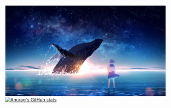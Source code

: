 ![](20220713_143029.jpg)
[![Anurag's GitHub stats](https://github-readme-stats.vercel.app/api?username=StolasIn)](https://github.com/anuraghazra/github-readme-stats)
<!--
**StolasIn/StolasIn** is a ✨ _special_ ✨ repository because its `README.md` (this file) appears on your GitHub profile.

Here are some ideas to get you started:

- 🔭 I’m currently working on ...
- 🌱 I’m currently learning ...
- 👯 I’m looking to collaborate on ...
- 🤔 I’m looking for help with ...
- 💬 Ask me about ...
- 📫 How to reach me: ...
- 😄 Pronouns: ...
- ⚡ Fun fact: ...
-->

